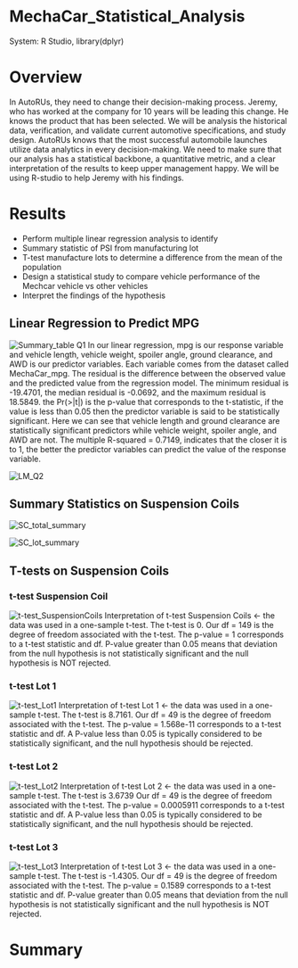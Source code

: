 # MechaCar_Statistical_Analysis
  System: R Studio, library(dplyr)
  
# Overview
In AutoRUs, they need to change their decision-making process. Jeremy, who has worked at the company for 10 years will be leading this change. He knows the product that has been selected. We will be analysis the historical data, verification, and validate current automotive specifications, and study design.  AutoRUs knows that the most successful automobile launches utilize data analytics in every decision-making. We need to make sure that our analysis has a statistical backbone, a quantitative metric, and a clear interpretation of the results to keep upper management happy. We will be using R-studio to help Jeremy with his findings.

# Results
  - Perform multiple linear regression analysis to identify 
  - Summary statistic of PSI from manufacturing lot
  - T-test manufacture lots to determine a difference from the mean of the population
  - Design a statistical study to compare vehicle performance of the Mechcar vehicle vs other vehicles
  - Interpret the findings of the hypothesis
 
## Linear Regression to Predict MPG
![Summary_table Q1](https://user-images.githubusercontent.com/108844775/210302404-dd163d46-2cfc-491d-82d4-8101dde2d84c.png)
In our linear regression, mpg is our response variable and vehicle length, vehicle weight, spoiler angle, ground clearance, and AWD is our predictor variables. Each variable comes from the dataset called MechaCar_mpg. The residual is the difference between the observed value and the predicted value from the regression model. The minimum residual is -19.4701, the median residual is -0.0692, and the maximum residual is 18.5849. the Pr(>|t|) is the p-value that corresponds to the t-statistic, if the value is less than 0.05 then the predictor variable is said to be statistically significant. Here we can see that vehicle length and ground clearance are statistically significant predictors while vehicle weight, spoiler angle, and AWD are not. The multiple R-squared = 0.7149, indicates that the closer it is to 1, the better the predictor variables can predict the value of the response variable.

![LM_Q2](https://user-images.githubusercontent.com/108844775/210302381-b87ebf99-5a26-45ba-8eca-03f3ce26cd9c.png)


## Summary Statistics on Suspension Coils
![SC_total_summary](https://user-images.githubusercontent.com/108844775/210301880-bb90eee8-a995-4b58-bed0-10ecd7af1206.png)


![SC_lot_summary](https://user-images.githubusercontent.com/108844775/210301883-6d4f99b8-d327-4ff2-81c9-3144f5bc3fa5.png)


## T-tests on Suspension Coils
### t-test Suspension Coil
![t-test_SuspensionCoils](https://user-images.githubusercontent.com/108844775/210296677-741f017f-3607-43d2-ba68-b308562fe51e.png)
Interpretation of t-test Suspension Coils <- the data was used in a one-sample t-test. The t-test is 0. Our df = 149 is the degree of freedom associated with the t-test. The p-value = 1 corresponds to a t-test statistic and df. P-value greater than 0.05 means that deviation from the null hypothesis is not statistically significant and the null hypothesis is NOT rejected.

### t-test Lot 1
![t-test_Lot1](https://user-images.githubusercontent.com/108844775/210296641-d6934b6b-3031-48ea-8c1c-59307113e981.png)
Interpretation of t-test Lot 1 <- the data was used in a one-sample t-test. The t-test is 8.7161. Our df = 49 is the degree of freedom associated with the t-test. The p-value = 1.568e-11 corresponds to a t-test statistic and df. A P-value less than 0.05 is typically considered to be statistically significant, and the null hypothesis should be rejected.

### t-test Lot 2
![t-test_Lot2](https://user-images.githubusercontent.com/108844775/210296659-56323b66-bc4f-4959-8baa-ebbd8042ccb9.png)
Interpretation of t-test Lot 2 <- the data was used in a one-sample t-test. The t-test is 3.6739 Our df = 49 is the degree of freedom associated with the t-test. The p-value = 0.0005911 corresponds to a t-test statistic and df. A P-value less than 0.05 is typically considered to be statistically significant, and the null hypothesis should be rejected.

### t-test Lot 3
![t-test_Lot3](https://user-images.githubusercontent.com/108844775/210296668-4f3014e3-48e6-4cd9-adfb-6cb0d6701a53.png)
Interpretation of t-test Lot 3 <- the data was used in a one-sample t-test. The t-test is -1.4305. Our df = 49 is the degree of freedom associated with the t-test. The p-value = 0.1589 corresponds to a t-test statistic and df. P-value greater than 0.05 means that deviation from the null hypothesis is not statistically significant and the null hypothesis is NOT rejected.

# Summary
